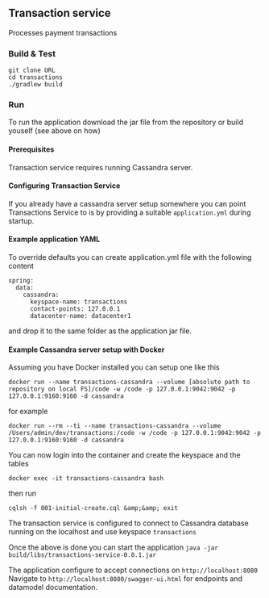 ## Transaction service 
Processes payment transactions

### Build & Test

```
git clone URL
cd transactions
./gradlew build
```

### Run
To run the application download the jar file from the repository 
or build youself (see above on how)

#### Prerequisites
Transaction service requires running Cassandra server. 

#### Configuring Transaction Service
If you already have a cassandra server setup somewhere 
you can point Transactions Service to is by providing a 
suitable `application.yml` during startup. 

#### Example application YAML
To override defaults you can create application.yml file with the 
following content 
```
spring:
  data:
    cassandra:
      keyspace-name: transactions
      contact-points: 127.0.0.1
      datacenter-name: datacenter1
```
and drop it to the same folder as the application jar file. 

#### Example Cassandra server setup with Docker
Assuming you have Docker installed you can setup one like this

`docker run --name transactions-cassandra --volume [absolute path to repository on local FS]/code -w /code -p 127.0.0.1:9042:9042 -p 127.0.0.1:9160:9160 -d cassandra`

for example

`docker run --rm --ti --name transactions-cassandra --volume /Users/admin/dev/transactions:/code -w /code -p 127.0.0.1:9042:9042 -p 127.0.0.1:9160:9160 -d cassandra`

You can now login into the container and create the keyspace and the tables

`docker exec -it transactions-cassandra bash`

then run

`cqlsh -f 001-initial-create.cql &amp;&amp; exit`
 
The transaction service is configured to connect to Cassandra database 
running on the localhost and use keyspace `transactions`

Once the above is done you can start the application
`java -jar build/libs/transactions-service-0.0.1.jar`

The application configure to accept connections on `http://localhost:8080`
Navigate to `http://localhost:8080/swagger-ui.html` for endpoints
and datamodel documentation.
